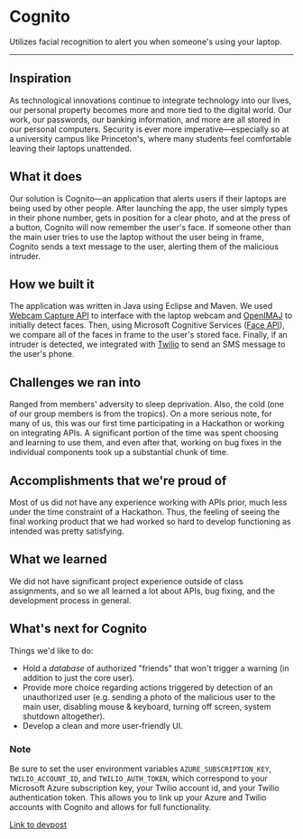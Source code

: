 # Cognito

Utilizes facial recognition to alert you when someone's using your laptop.

* * *

## Inspiration
As technological innovations continue to integrate technology into our lives, our personal property becomes more and more tied to the digital world. Our work, our passwords, our banking information, and more are all stored in our personal computers. Security is ever more imperative—especially so at a university campus like Princeton's, where many students feel comfortable leaving their laptops unattended.

## What it does
Our solution is Cognito—an application that alerts users if their laptops are being used by other people. After launching the app, the user simply types in their phone number, gets in position for a clear photo, and at the press of a button, Cognito will now remember the user's face. If someone other than the main user tries to use the laptop without the user being in frame, Cognito sends a text message to the user, alerting them of the malicious intruder.

## How we built it
The application was written in Java using Eclipse and Maven. We used [Webcam Capture API](https://github.com/sarxos/webcam-capture) to interface with the laptop webcam and [OpenIMAJ](http://openimaj.org/) to initially detect faces. Then, using Microsoft Cognitive Services ([Face API](https://azure.microsoft.com/en-us/services/cognitive-services/face/)), we compare all of the faces in frame to the user's stored face. Finally, if an intruder is detected, we integrated with [Twilio](https://www.twilio.com/) to send an SMS message to the user's phone.

## Challenges we ran into
Ranged from members' adversity to sleep deprivation. Also, the cold (one of our group members is from the tropics).
On a more serious note, for many of us, this was our first time participating in a Hackathon or working on integrating APIs. A significant portion of the time was spent choosing and learning to use them, and even after that, working on bug fixes in the individual components took up a substantial chunk of time.

## Accomplishments that we're proud of
Most of us did not have any experience working with APIs prior, much less under the time constraint of a Hackathon. Thus, the feeling of seeing the final working product that we had worked so hard to develop functioning as intended was pretty satisfying.

## What we learned
We did not have significant project experience outside of class assignments, and so we all learned a lot about APIs, bug fixing, and the development process in general.

## What's next for Cognito
Things we'd like to do:
- Hold a _database_ of authorized "friends" that won't trigger a warning (in addition to just the core user).
- Provide more choice regarding actions triggered by detection of an unauthorized user (e.g. sending a photo of the malicious user to the main user, disabling mouse & keyboard, turning off screen, system shutdown altogether).
- Develop a clean and more user-friendly UI.

### Note
Be sure to set the user environment variables `AZURE_SUBSCRIPTION_KEY`, `TWILIO_ACCOUNT_ID`, and `TWILIO_AUTH_TOKEN`, which correspond to your Microsoft Azure subscription key, your Twilio account id, and your Twilio authentication token. This allows you to link up your Azure and Twilio accounts with Cognito and allows for full functionality.

[Link to devpost](https://devpost.com/software/cognito)
